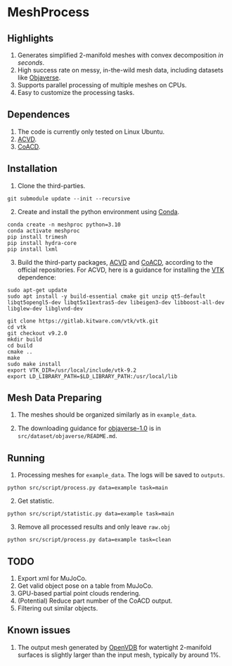# MeshProcess 

## Highlights
1. Generates simplified 2-manifold meshes with convex decomposition *in seconds*.
2. High success rate on messy, in-the-wild mesh data, including datasets like [Objaverse](https://objaverse.allenai.org).
3. Supports parallel processing of multiple meshes on CPUs.
4. Easy to customize the processing tasks.

## Dependences
1. The code is currently only tested on Linux Ubuntu.
2. [ACVD](https://github.com/valette/ACVD).
3. [CoACD](https://github.com/JYChen18/CoACD).

## Installation
1. Clone the third-parties.
```
git submodule update --init --recursive 
```

2. Create and install the python environment using [Conda](https://docs.anaconda.com/miniconda/).
```
conda create -n meshproc python=3.10    
conda activate meshproc
pip install trimesh
pip install hydra-core
pip install lxml
```

3. Build the third-party packages, [ACVD](https://github.com/valette/ACVD/tree/master?tab=readme-ov-file#simple-compilation-howto-under-linux)
and [CoACD](https://github.com/SarahWeiii/CoACD?tab=readme-ov-file#3-compile), according to the official repositories. For ACVD, here is a guidance for installing the [VTK](https://www.vtk.org/) dependence:
```
sudo apt-get update
sudo apt install -y build-essential cmake git unzip qt5-default libqt5opengl5-dev libqt5x11extras5-dev libeigen3-dev libboost-all-dev libglew-dev libglvnd-dev

git clone https://gitlab.kitware.com/vtk/vtk.git
cd vtk
git checkout v9.2.0     
mkdir build
cd build
cmake ..
make
sudo make install
export VTK_DIR=/usr/local/include/vtk-9.2
export LD_LIBRARY_PATH=$LD_LIBRARY_PATH:/usr/local/lib
``` 

## Mesh Data Preparing
1. The meshes should be organized similarly as in `example_data`. 

2. The downloading guidance for [objaverse-1.0](https://objaverse.allenai.org/objaverse-1.0/) is in `src/dataset/objaverse/README.md`.

## Running
1. Processing meshes for `example_data`. The logs will be saved to `outputs`.
```
python src/script/process.py data=example task=main
```
2. Get statistic.
```
python src/script/statistic.py data=example task=main
```
3. Remove all processed results and only leave `raw.obj`
```
python src/script/process.py data=example task=clean
```

## TODO

1. Export xml for MuJoCo.
2. Get valid object pose on a table from MuJoCo.
3. GPU-based partial point clouds rendering.
4. (Potential) Reduce part number of the CoACD output.
5. Filtering out similar objects.

## Known issues
1. The output mesh generated by [OpenVDB](https://www.openvdb.org/) for watertight 2-manifold surfaces is slightly larger than the input mesh, typically by around 1%.
